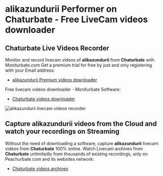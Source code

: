 # alikazundurii Performer on Chaturbate - Free LiveCam videos downloader

## Chaturbate Live Videos Recorder

Monitor and record livecam videos of **alikazundurii** from **Chaturbate** with Moniturbate.com
Get a premium trial for free by just and only registering with your Email address:
* [alikazundurii Premium videos downloader](https://moniturbate.com/request-demo-licence-key.html)

Free livecam videos downloader - Moniturbate Software:
* [Chaturbate videos downloader](https://moniturbate.com/moniturbate-download-software.html)

![alikazundurii livecam videos recorder](https://peachurnet.com/templates/moniturbate-software.png)


## Capture alikazundurii videos from the Cloud and watch your recordings on Streaming

Without the need of downloading a software, capture **alikazundurii** livecam videos from **Chaturbate** 100% online.
Watch Livecam archives from **Chaturbate** unlimitedly from thousands of existing recordings, only on Peachurbate.com and its websites network:
* [Chaturbate videos archives](https://peachurnet.com/)